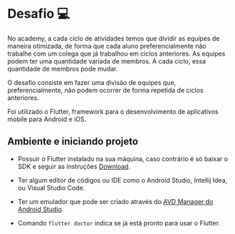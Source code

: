 # Desafio 💻

No academy, a cada ciclo de atividades temos que dividir as equipes de maneira otimizada, de forma que cada aluno preferencialmente não trabalhe com um colega que já trabalhou em ciclos anteriores. As equipes podem ter uma quantidade variada de membros. A cada ciclo, essa quantidade de membros pode mudar.


O desafio consiste em fazer uma divisão de equipes que, preferencialmente, não podem ocorrer de forma repetida de ciclos anteriores. 


Foi utilizado o Flutter, framework para o desenvolvimento de aplicativos mobile para Android e iOS. 

## Ambiente e iniciando projeto

- Possuir o Flutter instalado na sua máquina, caso contrário é só baixar o SDK e seguir as instruções [Download](https://docs.flutter.dev/get-started/install).

- Ter algum editor de códigos ou IDE como o Android Studio, Intellij Idea, ou Visual Studio Code.

- Ter um emulador que pode ser criado através do [AVD Manager do Android Studio](https://developer.android.com/studio/run/managing-avds?hl=pt-br).

- Comando `flutter doctor` indica se já está pronto para usar o Flutter.

## 

